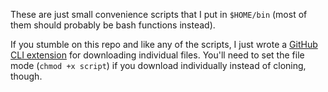 These are just small convenience scripts that I put in `$HOME/bin`
(most of them should probably be bash functions instead).

If you stumble on this repo and like any of the scripts, I
just wrote a [GitHub CLI extension](https://github.com/spenserblack/gh-curl)
for downloading individual files. You'll need to set the file mode
(`chmod +x script`) if you download individually instead of cloning, though.
